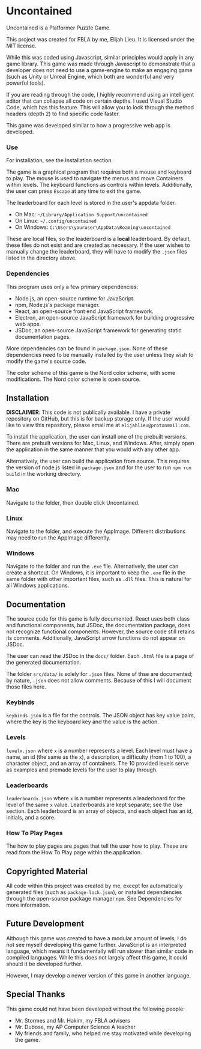 # Uncontained
Uncontained is a Platformer Puzzle Game.

This project was created for FBLA by me, Elijah Lieu.
It is licensed under the MIT license.

While this was coded using Javascript, similar principles would apply in any
game library. This game was made through Javascript to demonstrate that a
developer does not need to use a game-engine to make an engaging game (such
as Unity or Unreal Engine, which both are wonderful and very powerful tools).

If you are reading through the code, I highly recommend using an intelligent
editor that can collapse all code on certain depths. I used Visual Studio
Code, which has this feature. This will allow you to look through the method
headers (depth 2) to find specific code faster.

This game was developed similar to how a progressive web app is developed.

### Use
For installation, see the Installation section.

The game is a graphical program that requires both a mouse and keyboard to
play. The mouse is used to navigate the menus and move Containers within
levels. The keyboard functions as controls within levels. Additionally,
the user can press `Escape` at any time to exit the game.

The leaderboard for each level is stored in the user's appdata folder.

* On Mac: `~/Library/Application Support/uncontained`
* On Linux: `~/.config/uncontained`
* On Windows: `C:\Users\youruser\AppData\Roaming\uncontained`

These are local files, so the leaderboard is a **local** leaderboard.
By default, these files do not exist and are created as necessary.
If the user wishes to manually change the leaderboard, they will have to
modify the `.json` files listed in the directory above.

### Dependencies
This program uses only a few primary dependencies:

* Node.js, an open-source runtime for JavaScript.
* npm, Node.js's package manager.
* React, an open-source front end JavaScript framework.
* Electron, an open-source JavaScript framework for building progressive web
apps.
* JSDoc, an open-source JavaScript framework for generating static
documentation pages.

More dependencies can be found in `package.json`. None of these dependencies
need to be manually installed by the user unless they wish to modify the
game's source code.

The color scheme of this game is the Nord color scheme, with some
modifications. The Nord color scheme is open source.

## Installation
**DISCLAIMER**: This code is not publically available. I have a private
repository on GitHub, but this is for backup storage only. If the user
would like to view this repository, please email me at
`elijahlieu@protonmail.com`.

To install the application, the user can install one of the prebuilt
versions. There are prebuilt versions for Mac, Linux, and Windows. After,
simply open the application in the same manner that you would with any other
app.

Alternatively, the user can build the application from source. This requires
the version of node.js listed in `package.json` and for the user to run
`npm run build` in the working directory.

### Mac
Navigate to the folder, then double click Uncontained.

### Linux
Navigate to the folder, and execute the AppImage. Different distributions
may need to run the AppImage differently.

### Windows
Navigate to the folder and run the `.exe` file. Alternatively, the user can
create a shortcut. On Windows, it is important to keep the `.exe` file in the
same folder with other important files, such as `.dll` files. This is
natural for all Windows applications.

## Documentation
The source code for this game is fully documented. React uses both class and
functional components, but JSDoc, the documentation package, does not
recognize functional components. However, the source code still retains its
comments. Additionally, JavaScript arrow functions do not appear on JSDoc.

The user can read the JSDoc in the `docs/` folder. Each `.html` file is a
page of the generated documentation.

The folder `src/data/` is solely for `.json` files. None of thse are
documented; by nature, `.json` does not allow comments. Because of this
I will document those files here.

### Keybinds
`keybinds.json` is a file for the controls. The JSON object has key value
pairs, where the key is the keyboard key and the value is the action.

### Levels
`levelx.json` where `x` is a number represents a level. Each level must have
a name, an id (the same as the `x`), a description, a difficulty (from 1 to
100), a character object, and an array of containers. The 10 provided levels
serve as examples and premade levels for the user to play through.

### Leaderboards
`leaderboardx.json` where `x` is a number represents a leaderboard for the
level of the same `x` value. Leaderboards are kept separate; see the Use
section. Each leaderboard is an array of objects, and each object has an id,
initials, and a score.

### How To Play Pages
The how to play pages are pages that tell the user how to play. These are
read from the How To Play page within the application.

## Copyrighted Material
All code within this project was created by me, except for
automatically generated files (such as `package-lock.json`),
or installed dependencies through the open-source package
manager `npm`. See Dependencies for more information.

## Future Development
Although this game was created to have a modular amount of levels, I do not
see myself developing this game further. JavaScript is an interpreted
language, which means it fundamentally will run slower than similar code
in compiled languages. While this does not largely affect this game, it could
should it be developed further.

However, I may develop a newer version of this game in another language.

## Special Thanks
This game could not have been developed without the following people:
* Mr. Stormes and Mr. Hakim, my FBLA advisers
* Mr. Dubose, my AP Computer Science A teacher
* My friends and family, who helped me stay motivated while developing the
game.